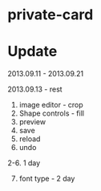 private-card
============

Update
=========

2013.09.11 - 2013.09.21

2013.09.13 - rest

1. image editor - crop
2. Shape controls - fill 
3. preview 
4. save
5. reload
6. undo

2-6. 1 day

7. font type - 2 day






